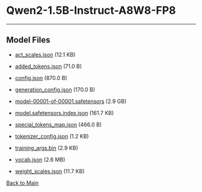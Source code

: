 
# Qwen2-1.5B-Instruct-A8W8-FP8
---



## Model Files

- [act_scales.json](https://paddlenlp.bj.bcebos.com/models/community/Qwen/Qwen2-1.5B-Instruct-A8W8-FP8/act_scales.json) (12.1 KB)

- [added_tokens.json](https://paddlenlp.bj.bcebos.com/models/community/Qwen/Qwen2-1.5B-Instruct-A8W8-FP8/added_tokens.json) (71.0 B)

- [config.json](https://paddlenlp.bj.bcebos.com/models/community/Qwen/Qwen2-1.5B-Instruct-A8W8-FP8/config.json) (870.0 B)

- [generation_config.json](https://paddlenlp.bj.bcebos.com/models/community/Qwen/Qwen2-1.5B-Instruct-A8W8-FP8/generation_config.json) (170.0 B)

- [model-00001-of-00001.safetensors](https://paddlenlp.bj.bcebos.com/models/community/Qwen/Qwen2-1.5B-Instruct-A8W8-FP8/model-00001-of-00001.safetensors) (2.9 GB)

- [model.safetensors.index.json](https://paddlenlp.bj.bcebos.com/models/community/Qwen/Qwen2-1.5B-Instruct-A8W8-FP8/model.safetensors.index.json) (161.7 KB)

- [special_tokens_map.json](https://paddlenlp.bj.bcebos.com/models/community/Qwen/Qwen2-1.5B-Instruct-A8W8-FP8/special_tokens_map.json) (466.0 B)

- [tokenizer_config.json](https://paddlenlp.bj.bcebos.com/models/community/Qwen/Qwen2-1.5B-Instruct-A8W8-FP8/tokenizer_config.json) (1.2 KB)

- [training_args.bin](https://paddlenlp.bj.bcebos.com/models/community/Qwen/Qwen2-1.5B-Instruct-A8W8-FP8/training_args.bin) (2.9 KB)

- [vocab.json](https://paddlenlp.bj.bcebos.com/models/community/Qwen/Qwen2-1.5B-Instruct-A8W8-FP8/vocab.json) (2.6 MB)

- [weight_scales.json](https://paddlenlp.bj.bcebos.com/models/community/Qwen/Qwen2-1.5B-Instruct-A8W8-FP8/weight_scales.json) (11.7 KB)


[Back to Main](../../)